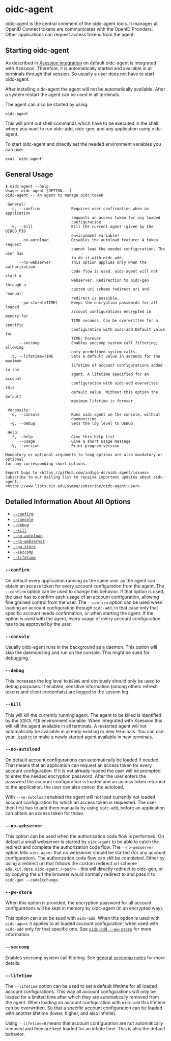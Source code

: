 # oidc-agent

oidc-agent is the central comment of the oidc-agent tools. It manages all OpenID
Connect tokens are communicates with the OpenID Providers.
Other applications can request access tokens from the agent.

## Starting oidc-agent
As described in [Xsession integration](configure.md#xsession-integration) on
default oidc-agent is integrated with Xsession. Therefore, it is automatically
started and available in all terminals through that session. So usually a user
does not have to start oidc-agent. 

After installing oidc-agent the agent will not be automatically available. After
a system restart the agent can be used in all terminals.

The agent can also be started by using:
```
oidc-agent
```
This will print out shell commands which have to be executed in the shell where
you want to run oidc-add, oidc-gen, and any application using oidc-agent.

To start oidc-agent and directly set the needed environment variables you can use:
```
eval `oidc-agent`
```

## General Usage
```
$ oidc-agent --help
Usage: oidc-agent [OPTION...] 
oidc-agent -- An agent to manage oidc token

 General:
  -c, --confirm              Requires user confirmation when an application
                             requests an access token for any loaded
                             configuration
  -k, --kill                 Kill the current agent (given by the OIDCD_PID
                             environment variable)
      --no-autoload          Disables the autoload feature: A token request
                             cannot load the needed configuration. The user has
                             to do it with oidc-add.
      --no-webserver         This option applies only when the authorization
                             code flow is used. oidc-agent will not start a
                             webserver. Redirection to oidc-gen through a
                             custom uri scheme redirect uri and 'manual'
                             redirect is possible.
      --pw-store[=TIME]      Keeps the encryption passwords for all loaded
                             account configurations encrypted in memory for
                             TIME seconds. Can be overwritten for a specific
                             configuration with oidc-add.Default value for
                             TIME: Forever
      --seccomp              Enables seccomp system call filtering; allowing
                             only predefined system calls.
  -t, --lifetime=TIME        Sets a default value in seconds for the maximum
                             lifetime of account configurations added to the
                             agent. A lifetime specified for an account
                             configuration with oidc-add overwrites this
                             default value. Without this option the default
                             maximum lifetime is forever.

 Verbosity:
  -d, --console              Runs oidc-agent on the console, without
                             daemonizing
  -g, --debug                Sets the log level to DEBUG

 Help:
  -?, --help                 Give this help list
      --usage                Give a short usage message
  -V, --version              Print program version

Mandatory or optional arguments to long options are also mandatory or optional
for any corresponding short options.

Report bugs to <https://github.com/indigo-dc/oidc-agent/issues>
Subscribe to our mailing list to receive important updates about oidc-agent:
<https://www.lists.kit.edu/sympa/subscribe/oidc-agent-user>.
```

## Detailed Information About All Options

* [```--confirm```](#-confirm)
* [```--console```](#-console)
* [```--debug```](#-debug)
* [```--kill```](#-kill)
* [```--no-autoload```](#-no-autoload)
* [```--no-webserver```](#-no-webserver)
* [```--pw-store```](#-pw-store)
* [```--seccomp```](#-seccomp)
* [```--lifetime```](#-lifetime)

### ```--confirm```
On default every application running as the same user as the agent can obtain an
access token for every account configuration from the agent. The ```--confirm```
option can be used to change this behavior. If that option is used, the user has
to confirm each usage of an account configuration, allowing fine grained control
from the user. The ```--confirm``` option can be used when loading an account
configuration through ```oidc-add```, in that case only that specific account needs
confirmation, or when starting the agent. If the option is used with the agent,
every usage of every account configuration has to be approved by the user.

### ```--console```
Usually oidc-agent runs in the background as a daemon. This option will skip
the daemonizing and run on the console. This might be sued for debugging.

### ```--debug```
This increases the log level to ```DEBUG``` and obviously should only be used to
debug porpuses. If enabled, sensitive information (among others refresh tokens and client
credentials) are logged to the system log.

### ```--kill```
This will kill the currently running agent. The agent to be killed is identified
by the ```OIDCD_PID``` environment variable. When integrated with Xsession this
will kill the agent available in all terminals. A restarted agent will not
automatically be available in already existing or new terminals. You can use
your [```.bashrc```](configure.md#persisting-oidc-agent-through-bashrc) to make a newly started agent available in new terminals.

### ```--no-autoload```
On default account configurations can automatically be loaded if needed. That means
that an application can request an access token for every account configuration.
If it is not already loaded the user will be prompted to enter the needed
encryption password. After the user enters the password the account configuration
is loaded and an access token returned to the application. the user can also
cancel the autoload.

With ```--no-autoload``` enabled the agent will not load currently not loaded account configuration for which an access token is requested. The user then first has to add them manually by using ```oidc-add```, before an application can obtain an access token for those.

### ```--no-webserver```
This option can be used when the authorization code flow is performed. On default a small
webserver is started by ```oidc-agent``` to be able to catch the redirect and
complete the authorization code flow. The ```--no-webserver``` option tells
```oidc-agent``` that no webserver should be started (for any account
configuration). The authorization code
flow can still be completed. Either by using a redirect uri that follows the
custom redirect uri scheme ```edu.kit.data.oidc-agent:/<path>``` - this will
directly redirect to oidc-gen, or by copying the url the browser would normally
redirect to and pass it to ```oidc-gen --codeExchange```.

### ```--pw-store```
When this option is provided, the encryption password for all account
configurations  will be kept in memory by
oidc-agent (in an encrypted way).

This option can also be sued with ```oidc-add```. When this option is used with
```oidc-agent``` it applies to all loaded account configuration; when used with
```oidc-add``` only for that specific one. See [```oidc-add
--pw-store```](oidc-add.md#-pw-store) for more information.

### ```--seccomp```
Enables seccomp system call filtering. See [general seccomp
notes](security.md#seccomp) for more details.

### ```--lifetime```
The ```--lifetime``` option can be used to set a default lifetime for all loaded account
configurations. This way all account configurations will only be loaded for a
limited time after which they are automatically removed from the agent. 
When loading an account configuration with ```oidc-add``` this lifetime can be
overwritten. So that a specific account configuration can be loaded with another
lifetime (lower, higher, and also infinite).

Using ```--lifetime=0``` means that account configuration are not automatically
removed and they are kept loaded for an infinte time. This is also the default
behavior.
